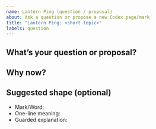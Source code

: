 ```yaml
---
name: Lantern Ping (question / proposal)
about: Ask a question or propose a new Codex page/mark
title: "Lantern Ping: <short topic>"
labels: question
---
```


## What’s your question or proposal?
<!-- Short, clear prompt -->

## Why now?
<!-- What corridor/storm/need does this address? -->

## Suggested shape (optional)
- Mark/Word:
- One-line meaning:
- Guarded explanation:
